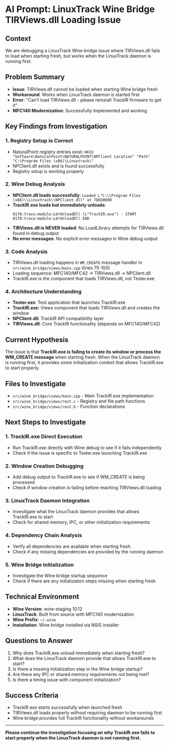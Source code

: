 # AI Prompt: LinuxTrack Wine Bridge TIRViews.dll Loading Issue

## Context
We are debugging a LinuxTrack Wine bridge issue where TIRViews.dll fails to load when starting fresh, but works when the LinuxTrack daemon is running first.

## Problem Summary
- **Issue**: TIRViews.dll cannot be loaded when starting Wine bridge fresh
- **Workaround**: Works when LinuxTrack daemon is started first
- **Error**: "Can't load TIRViews.dll - please reinstall TrackIR firmware to get it"
- **MFC140 Modernization**: Successfully implemented and working

## Key Findings from Investigation

### 1. Registry Setup is Correct
- NaturalPoint registry entries exist: `HKCU "Software\NaturalPoint\NATURALPOINT\NPClient Location" "Path" "C:\Program Files (x86)\Linuxtrack\"`
- NPClient.dll exists and is found successfully
- Registry setup is working properly

### 2. Wine Debug Analysis
- **NPClient.dll loads successfully**: `Loaded L"C:\\Program Files (x86)\\Linuxtrack\\NPClient.dll" at 7DED0000`
- **TrackIR.exe loads but immediately unloads**: 
  ```
  01f0:trace:module:LdrUnloadDll (L"TrackIR.exe") - START
  01f0:trace:module:LdrUnloadDll END
  ```
- **TIRViews.dll is NEVER loaded**: No LoadLibrary attempts for TIRViews.dll found in debug output
- **No error messages**: No explicit error messages in Wine debug output

### 3. Code Analysis
- TIRViews.dll loading happens in `WM_CREATE` message handler in `src/wine_bridge/views/main.cpp` (lines 75-100)
- Loading sequence: MFC140/MFC42 → TIRViews.dll → NPClient.dll
- TrackIR.exe is the component that loads TIRViews.dll, not Tester.exe

### 4. Architecture Understanding
- **Tester.exe**: Test application that launches TrackIR.exe
- **TrackIR.exe**: Views component that loads TIRViews.dll and creates the window
- **NPClient.dll**: TrackIR API compatibility layer
- **TIRViews.dll**: Core TrackIR functionality (depends on MFC140/MFC42)

## Current Hypothesis
The issue is that **TrackIR.exe is failing to create its window or process the WM_CREATE message** when starting fresh. When the LinuxTrack daemon is running first, it provides some initialization context that allows TrackIR.exe to start properly.

## Files to Investigate
- `src/wine_bridge/views/main.cpp` - Main TrackIR.exe implementation
- `src/wine_bridge/views/rest.c` - Registry and file path functions
- `src/wine_bridge/views/rest.h` - Function declarations

## Next Steps to Investigate

### 1. TrackIR.exe Direct Execution
- Run TrackIR.exe directly with Wine debug to see if it fails independently
- Check if the issue is specific to Tester.exe launching TrackIR.exe

### 2. Window Creation Debugging
- Add debug output to TrackIR.exe to see if WM_CREATE is being processed
- Check if window creation is failing before reaching TIRViews.dll loading

### 3. LinuxTrack Daemon Integration
- Investigate what the LinuxTrack daemon provides that allows TrackIR.exe to start
- Check for shared memory, IPC, or other initialization requirements

### 4. Dependency Chain Analysis
- Verify all dependencies are available when starting fresh
- Check if any missing dependencies are provided by the running daemon

### 5. Wine Bridge Initialization
- Investigate the Wine bridge startup sequence
- Check if there are any initialization steps missing when starting fresh

## Technical Environment
- **Wine Version**: wine-staging 10.12
- **LinuxTrack**: Built from source with MFC140 modernization
- **Wine Prefix**: `~/.wine`
- **Installation**: Wine bridge installed via NSIS installer

## Questions to Answer
1. Why does TrackIR.exe unload immediately when starting fresh?
2. What does the LinuxTrack daemon provide that allows TrackIR.exe to start?
3. Is there a missing initialization step in the Wine bridge startup?
4. Are there any IPC or shared memory requirements not being met?
5. Is there a timing issue with component initialization?

## Success Criteria
- TrackIR.exe starts successfully when launched fresh
- TIRViews.dll loads properly without requiring daemon to be running first
- Wine bridge provides full TrackIR functionality without workarounds

---

**Please continue the investigation focusing on why TrackIR.exe fails to start properly when the LinuxTrack daemon is not running first.** 